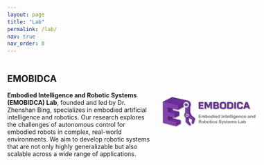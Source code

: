 ```yaml
---
layout: page
title: "Lab"
permalink: /lab/
nav: true
nav_order: 8
---
```


<div style="display: flex; align-items: center; justify-content: space-between;">
  <div style="flex: 1;">
    <h2><strong>EMOBIDCA</strong></h2>
    <p>
      <strong>Embodied Intelligence and Robotic Systems (EMOBIDCA) Lab</strong>, founded and led by Dr. Zhenshan Bing, specializes in embodied artificial intelligence and robotics. Our research explores the challenges of autonomous control for embodied robots in complex, real-world environments. We aim to develop robotic systems that are not only highly generalizable but also scalable across a wide range of applications.
    </p>
  </div>
  <div style="flex: 0 0 150px; text-align: right; padding-left: 20px;">
    <img src="/assets/img/Lab_Logo.png" alt="Lab Logo" style="max-width: 150%; height: auto;">
  </div>
</div>

